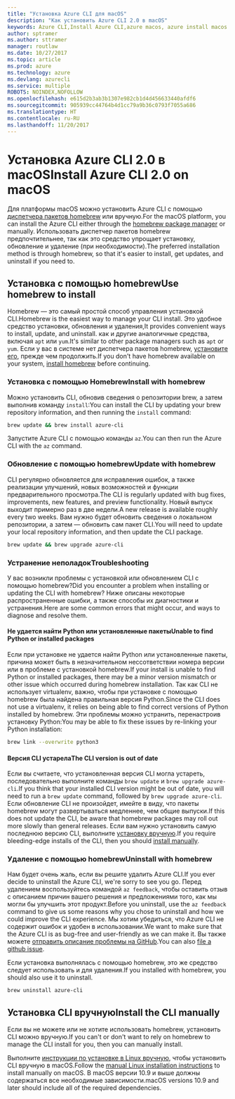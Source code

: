 ```yaml
---
title: "Установка Azure CLI для macOS"
description: "Как установить Azure CLI 2.0 в macOS"
keywords: Azure CLI,Install Azure CLI,azure macos, azure install macos
author: sptramer
ms.author: sttramer
manager: routlaw
ms.date: 10/27/2017
ms.topic: article
ms.prod: azure
ms.technology: azure
ms.devlang: azurecli
ms.service: multiple
ROBOTS: NOINDEX,NOFOLLOW
ms.openlocfilehash: e615d2b3ab3b1307e982cb1d4d456633440afdf6
ms.sourcegitcommit: 905939cc44764b4d1cc79a9b36c0793f7055a686
ms.translationtype: HT
ms.contentlocale: ru-RU
ms.lasthandoff: 11/20/2017
---
```

# <a name="install-azure-cli-20-on-macos"></a><span data-ttu-id="53d63-104">Установка Azure CLI 2.0 в macOS</span><span class="sxs-lookup"><span data-stu-id="53d63-104">Install Azure CLI 2.0 on macOS</span></span>

<span data-ttu-id="53d63-105">Для платформы macOS можно установить Azure CLI с помощью [диспетчера пакетов homebrew](http://brew.sh) или вручную.</span><span class="sxs-lookup"><span data-stu-id="53d63-105">For the macOS platform, you can install the Azure CLI either through the [homebrew package manager](http://brew.sh) or manually.</span></span> <span data-ttu-id="53d63-106">Использовать диспетчер пакетов homebrew предпочтительнее, так как это средство упрощает установку, обновление и удаление (при необходимости).</span><span class="sxs-lookup"><span data-stu-id="53d63-106">The preferred installation method is through homebrew, so that it's easier to install, get updates, and uninstall if you need to.</span></span>

## <a name="use-homebrew-to-install"></a><span data-ttu-id="53d63-107">Установка с помощью homebrew</span><span class="sxs-lookup"><span data-stu-id="53d63-107">Use homebrew to install</span></span>

<span data-ttu-id="53d63-108">Homebrew — это самый простой способ управления установкой CLI.</span><span class="sxs-lookup"><span data-stu-id="53d63-108">Homebrew is the easiest way to manage your CLI install.</span></span> <span data-ttu-id="53d63-109">Это удобное средство установки, обновления и удаления,</span><span class="sxs-lookup"><span data-stu-id="53d63-109">It provides convenient ways to install, update, and uninstall.</span></span> <span data-ttu-id="53d63-110">как и другие аналогичные средства, включая `apt` или `yum`.</span><span class="sxs-lookup"><span data-stu-id="53d63-110">It's similar to other package managers such as `apt` or `yum`.</span></span>
<span data-ttu-id="53d63-111">Если у вас в системе нет диспетчера пакетов homebrew, [установите его](https://docs.brew.sh/Installation.html), прежде чем продолжить.</span><span class="sxs-lookup"><span data-stu-id="53d63-111">If you don't have homebrew available on your system, [install homebrew](https://docs.brew.sh/Installation.html) before continuing.</span></span>

### <a name="install-with-homebrew"></a><span data-ttu-id="53d63-112">Установка с помощью Homebrew</span><span class="sxs-lookup"><span data-stu-id="53d63-112">Install with homebrew</span></span>

<span data-ttu-id="53d63-113">Можно установить CLI, обновив сведения о репозитории brew, а затем выполнив команду `install`:</span><span class="sxs-lookup"><span data-stu-id="53d63-113">You can install the CLI by updating your brew repository information, and then running the `install` command:</span></span>

```bash
brew update && brew install azure-cli
```

<span data-ttu-id="53d63-114">Запустите Azure CLI с помощью команды `az`.</span><span class="sxs-lookup"><span data-stu-id="53d63-114">You can then run the Azure CLI with the `az` command.</span></span>

### <a name="update-with-homebrew"></a><span data-ttu-id="53d63-115">Обновление с помощью homebrew</span><span class="sxs-lookup"><span data-stu-id="53d63-115">Update with homebrew</span></span>

<span data-ttu-id="53d63-116">CLI регулярно обновляется для исправления ошибок, а также реализации улучшений, новых возможностей и функции предварительного просмотра.</span><span class="sxs-lookup"><span data-stu-id="53d63-116">The CLI is regularly updated with bug fixes, improvements, new features, and preview functionality.</span></span> <span data-ttu-id="53d63-117">Новый выпуск выходит примерно раз в две недели.</span><span class="sxs-lookup"><span data-stu-id="53d63-117">A new release is available roughly every two weeks.</span></span> <span data-ttu-id="53d63-118">Вам нужно будет обновить сведения о локальном репозитории, а затем — обновить сам пакет CLI.</span><span class="sxs-lookup"><span data-stu-id="53d63-118">You will need to update your local repository information, and then update the CLI package.</span></span>

```bash
brew update && brew upgrade azure-cli
```

### <a name="troubleshooting"></a><span data-ttu-id="53d63-119">Устранение неполадок</span><span class="sxs-lookup"><span data-stu-id="53d63-119">Troubleshooting</span></span>

<span data-ttu-id="53d63-120">У вас возникли проблемы с установкой или обновлением CLI с помощью homebrew?</span><span class="sxs-lookup"><span data-stu-id="53d63-120">Did you encounter a problem when installing or updating the CLI with homebrew?</span></span> <span data-ttu-id="53d63-121">Ниже описаны некоторые распространенные ошибки, а также способы их диагностики и устранения.</span><span class="sxs-lookup"><span data-stu-id="53d63-121">Here are some common errors that might occur, and ways to diagnose and resolve them.</span></span>

#### <a name="unable-to-find-python-or-installed-packages"></a><span data-ttu-id="53d63-122">Не удается найти Python или установленные пакеты</span><span class="sxs-lookup"><span data-stu-id="53d63-122">Unable to find Python or installed packages</span></span>

<span data-ttu-id="53d63-123">Если при установке не удается найти Python или установленные пакеты, причина может быть в незначительном нессответствии номера версии или в проблеме с установкой homebrew.</span><span class="sxs-lookup"><span data-stu-id="53d63-123">If your install is unable to find Python or installed packages, there may be a minor version mismatch or other issue which occurred during homebrew installation.</span></span> <span data-ttu-id="53d63-124">Так как CLI не использует virtualenv, важно, чтобы при установке с помощью homebrew была найдена правильная версия Python.</span><span class="sxs-lookup"><span data-stu-id="53d63-124">Since the CLI does not use a virtualenv, it relies on being able to find correct versions of Python installed by homebrew.</span></span> <span data-ttu-id="53d63-125">Эти проблемы можно устранить, перенастроив установку Python:</span><span class="sxs-lookup"><span data-stu-id="53d63-125">You may be able to fix these issues by re-linking your Python installation:</span></span>

```bash
brew link --overwrite python3
```

#### <a name="the-cli-version-is-out-of-date"></a><span data-ttu-id="53d63-126">Версия CLI устарела</span><span class="sxs-lookup"><span data-stu-id="53d63-126">The CLI version is out of date</span></span>

<span data-ttu-id="53d63-127">Если вы считаете, что установленная версия CLI могла устареть, последовательно выполните команды `brew update` и `brew upgrade azure-cli`.</span><span class="sxs-lookup"><span data-stu-id="53d63-127">If you think that your installed CLI version might be out of date, you will need to run a `brew update` command, followed by `brew upgrade azure-cli`.</span></span> <span data-ttu-id="53d63-128">Если обновление CLI не произойдет, имейте в виду, что пакеты homebrew могут развертываться медленнее, чем общие выпуски.</span><span class="sxs-lookup"><span data-stu-id="53d63-128">If this does not update the CLI, be aware that homebrew packages may roll out more slowly than general releases.</span></span> <span data-ttu-id="53d63-129">Если вам нужно установить самую последнюю версию CLI, выполните [установку вручную](#manage-the-cli-manually).</span><span class="sxs-lookup"><span data-stu-id="53d63-129">If you require bleeding-edge installs of the CLI, then you should [install manually](#manage-the-cli-manually).</span></span>

### <a name="uninstall-with-homebrew"></a><span data-ttu-id="53d63-130">Удаление с помощью homebrew</span><span class="sxs-lookup"><span data-stu-id="53d63-130">Uninstall with homebrew</span></span>

<span data-ttu-id="53d63-131">Нам будет очень жаль, если вы решите удалить Azure CLI.</span><span class="sxs-lookup"><span data-stu-id="53d63-131">If you ever decide to uninstall the Azure CLI, we're sorry to see you go.</span></span> <span data-ttu-id="53d63-132">Перед удалением воспользуйтесь командой `az feedback`, чтобы оставить отзыв с описанием причин вашего решения и предложениями того, как мы могли бы улучшить этот продукт.</span><span class="sxs-lookup"><span data-stu-id="53d63-132">Before you uninstall, use the `az feedback` command to give us some reasons why you chose to uninstall and how we could improve the CLI experience.</span></span> <span data-ttu-id="53d63-133">Мы хотим убедиться, что Azure CLI не содержит ошибок и удобен в использовании.</span><span class="sxs-lookup"><span data-stu-id="53d63-133">We want to make sure that the Azure CLI is as bug-free and user-friendly as we can make it.</span></span> <span data-ttu-id="53d63-134">Вы также можете [отправить описание проблемы на GitHub](https://github.com/Azure/azure-cli/issues).</span><span class="sxs-lookup"><span data-stu-id="53d63-134">You can also [file a github issue](https://github.com/Azure/azure-cli/issues).</span></span>

<span data-ttu-id="53d63-135">Если установка выполнялась с помощью homebrew, это же средство следует использовать и для удаления.</span><span class="sxs-lookup"><span data-stu-id="53d63-135">If you installed with homebrew, you should also use it to uninstall.</span></span>

```bash
brew uninstall azure-cli
```

## <a name="install-the-cli-manually"></a><span data-ttu-id="53d63-136">Установка CLI вручную</span><span class="sxs-lookup"><span data-stu-id="53d63-136">Install the CLI manually</span></span>

<span data-ttu-id="53d63-137">Если вы не можете или не хотите использовать homebrew, установить CLI можно вручную.</span><span class="sxs-lookup"><span data-stu-id="53d63-137">If you can't or don't want to rely on homebrew to manage the CLI install for you, then you can manually install.</span></span>

<span data-ttu-id="53d63-138">Выполните [инструкции по установке в Linux вручную](install-azure-cli-linux.md), чтобы установить CLI вручную в macOS.</span><span class="sxs-lookup"><span data-stu-id="53d63-138">Follow the [manual Linux installation instructions](install-azure-cli-linux.md) to install manually on macOS.</span></span> <span data-ttu-id="53d63-139">В macOS версии 10.9 и выше должны содержаться все необходимые зависимости.</span><span class="sxs-lookup"><span data-stu-id="53d63-139">macOS versions 10.9 and later should include all of the required dependencies.</span></span>
